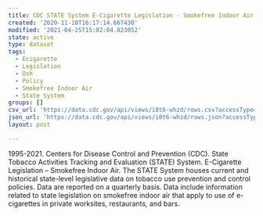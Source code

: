 ```yaml
---
title: CDC STATE System E-Cigarette Legislation - Smokefree Indoor Air Summary
created: '2020-11-10T16:17:14.667430'
modified: '2021-04-25T15:02:04.823052'
state: active
type: dataset
tags:
  - Ecigarette
  - Legislation
  - Osh
  - Policy
  - Smokefree Indoor Air
  - State System
groups: []
csv_url: 'https://data.cdc.gov/api/views/i8t6-whzd/rows.csv?accessType=DOWNLOAD'
json_url: 'https://data.cdc.gov/api/views/i8t6-whzd/rows.json?accessType=DOWNLOAD'
layout: post

---
```

1995-2021. Centers for Disease Control and Prevention (CDC). State Tobacco Activities Tracking and Evaluation (STATE) System. E-Cigarette Legislation – Smokefree Indoor Air. The STATE System houses current and historical state-level legislative data on tobacco use prevention and control policies. Data are reported on a quarterly basis. Data include information related to state legislation on smokefree indoor air that apply to use of e-cigarettes in private worksites, restaurants, and bars.
